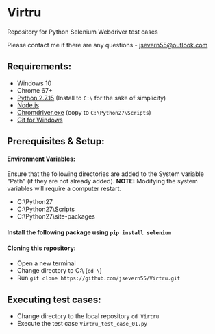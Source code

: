 # Virtru
Repository for Python Selenium Webdriver test cases

Please contact me if there are any questions - jsevern55@outlook.com

## Requirements:
* Windows 10
* Chrome 67+
* [Python 2.7.15](https://www.python.org/ftp/python/2.7.15/python-2.7.15.amd64.msi) (Install to `C:\` for the sake of simplicity)
* [Node.js](https://nodejs.org/en/download/current/)
* [Chromdriver.exe](https://chromedriver.storage.googleapis.com/2.40/chromedriver_win32.zip) (copy to `C:\Python27\Scripts`)
* [Git for Windows](https://git-scm.com/download/win)

## Prerequisites & Setup:
#### Environment Variables: 
Ensure that the following directories are added to the System variable "Path" (if they are not already added). **NOTE:** Modifying the system variables will require a computer restart.
  * C:\Python27
  * C:\Python27\Scripts
  * C:\Python27\site-packages
#### Install the following package using `pip install selenium`

#### Cloning this repository:
  * Open a new terminal
  * Change directory to C:\ (`cd \`)
  * Run `git clone https://github.com/jsevern55/Virtru.git`
  
  ## Executing test cases:
  * Change directory to the local repository `cd Virtru`
  * Execute the test case `Virtru_test_case_01.py`
